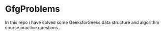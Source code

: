 # GfgProblems
In this repo i have solved some GeeksforGeeks data structure and algorithm course practice questions...
